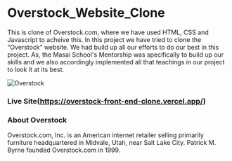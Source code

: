 # Overstock_Website_Clone

<p>
      This is clone of Overstock.com, where we have used HTML, CSS and
      Javascript to acheive this. In this project we have tried to clone the
      “Overstock” website. We had build up all our efforts to do our best in
      this project. As, the Masai School's Mentorship was specifically to build
      up our skills and we also accordingly implemented all that teachings in
      our project to look it at its best.
    </p>
 
 <img
      src="https://user-images.githubusercontent.com/94324872/159493368-b373246f-9194-4524-8995-999f29998741.png"
      alt="Overstock"
    />
    <br />
    <h3>Live Site(https://overstock-front-end-clone.vercel.app/)</h3>
    <h3>About Overstock</h3>
    <p>
      Overstock.com, Inc. is an American internet retailer selling primarily
      furniture headquartered in Midvale, Utah, near Salt Lake City. Patrick M.
      Byrne founded Overstock.com in 1999.
    </p>
    
    
    
    
    
    

    


    
